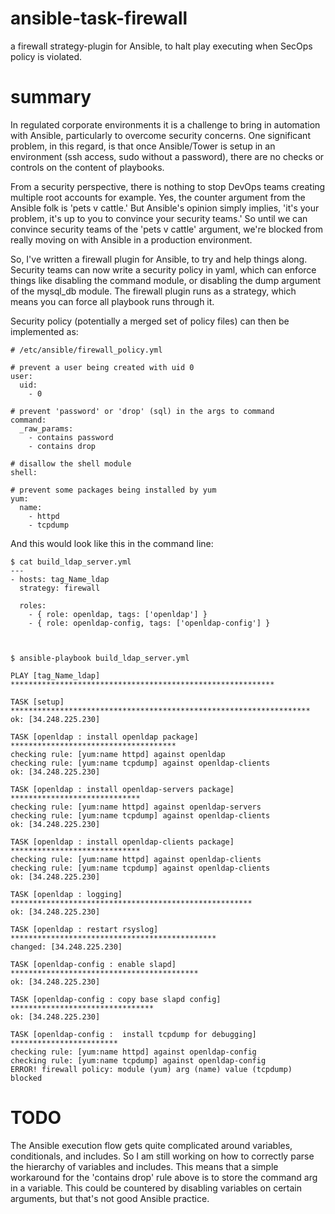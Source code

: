 # ansible-task-firewall
a firewall strategy-plugin for Ansible, to halt play executing when SecOps policy is violated.

# summary
In regulated corporate environments it is a challenge to bring in automation with Ansible, particularly to overcome security concerns.   One significant problem, in this regard, is that once Ansible/Tower is setup in an environment (ssh access, sudo without a password), there are no checks or controls on the content of playbooks.

From a security perspective, there is nothing to stop DevOps teams creating multiple root accounts for example.   Yes, the counter argument from the Ansible folk is 'pets v cattle.'   But Ansible's opinion simply implies, 'it's your problem, it's up to you to convince your security teams.'   So until we can convince security teams of the 'pets v cattle' argument, we're blocked from really moving on with Ansible in a production environment.

So, I've written a firewall plugin for Ansible, to try and help things along.   Security teams can now write a security policy in yaml, which can enforce things like disabling the command module, or disabling the dump argument of the mysql_db module.   The firewall plugin runs as a strategy, which means you can force all playbook runs through it.

Security policy (potentially a merged set of policy files) can then be implemented as:

```
# /etc/ansible/firewall_policy.yml

# prevent a user being created with uid 0
user:
  uid:
    - 0

# prevent 'password' or 'drop' (sql) in the args to command
command: 
  _raw_params: 
    - contains password
    - contains drop

# disallow the shell module
shell:

# prevent some packages being installed by yum
yum:
  name: 
    - httpd
    - tcpdump
```

And this would look like this in the command line:
```
$ cat build_ldap_server.yml
---
- hosts: tag_Name_ldap
  strategy: firewall

  roles:
    - { role: openldap, tags: ['openldap'] }
    - { role: openldap-config, tags: ['openldap-config'] }



$ ansible-playbook build_ldap_server.yml 

PLAY [tag_Name_ldap] ***********************************************************

TASK [setup] *******************************************************************
ok: [34.248.225.230]

TASK [openldap : install openldap package] *************************************
checking rule: [yum:name httpd] against openldap
checking rule: [yum:name tcpdump] against openldap-clients
ok: [34.248.225.230]

TASK [openldap : install openldap-servers package] *****************************
checking rule: [yum:name httpd] against openldap-servers
checking rule: [yum:name tcpdump] against openldap-clients
ok: [34.248.225.230]

TASK [openldap : install openldap-clients package] *****************************
checking rule: [yum:name httpd] against openldap-clients
checking rule: [yum:name tcpdump] against openldap-clients
ok: [34.248.225.230]

TASK [openldap : logging] ******************************************************
ok: [34.248.225.230]

TASK [openldap : restart rsyslog] **********************************************
changed: [34.248.225.230]

TASK [openldap-config : enable slapd] ******************************************
ok: [34.248.225.230]

TASK [openldap-config : copy base slapd config] ********************************
ok: [34.248.225.230]

TASK [openldap-config :  install tcpdump for debugging] ************************
checking rule: [yum:name httpd] against openldap-config
checking rule: [yum:name tcpdump] against openldap-config
ERROR! firewall policy: module (yum) arg (name) value (tcpdump) blocked
```

# TODO
The Ansible execution flow gets quite complicated around variables, conditionals, and includes.   So I am still working on how to correctly parse the hierarchy of variables and includes.   This means that a simple workaround for the 'contains drop' rule above is to store the command arg in a variable.   This could be countered by disabling variables on certain arguments, but that's not good Ansible practice.

